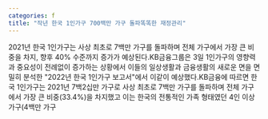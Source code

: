 ```yaml
---
categories: f
title: "작년 한국 1인가구 700백만 가구 돌파똑똑한 재정관리"
---
```

2021년 한국 1인가구는 사상 최초로 7백만 가구를 돌파하며 전체 가구에서 가장 큰 비중을 차지, 향후 40% 수준까지 증가가 예상된다.KB금융그룹은 3일 1인가구의 영향력과 중요성이 전례없이 증가하는 상황에서 이들의 일상생활과 금융생활의 새로운 면을 면밀히 분석한 "2022년 한국 1인가구 보고서"에서 이같이 예상했다.KB금융에 따르면 한국 1인가구는 2021년 7백2십만 가구로 사상 최초로 7백만 가구를 돌파하며 전체 가구에서 가장 큰 비중(33.4%)을 차지했고 이는 한국의 전통적인 가족 형태였던 4인 이상 가구(4백만 가구